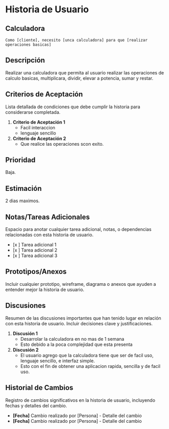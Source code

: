 # Historia de Usuario 

## Calculadora

`Como [cliente], necesito [unca calculadora] para que [realizar operaciones basicas]`

## Descripción

Realizar una calculadora que permita al usuario realizar las operaciones de calculo basicas, multiplicara, dividir, elevar a potencia, sumar y restar.

## Criterios de Aceptación

Lista detallada de condiciones que debe cumplir la historia para considerarse completada.

1. **Criterio de Aceptación 1**
   - Facil interaccion
   - lenguaje sencillo
2. **Criterio de Aceptación 2**
   - Que realice las operaciones scon exito.

## Prioridad

Baja.

## Estimación

2 dias maximos.

## Notas/Tareas Adicionales

Espacio para anotar cualquier tarea adicional, notas, o dependencias relacionadas con esta historia de usuario.

- [x ] Tarea adicional 1
- [x ] Tarea adicional 2
- [x ] Tarea adicional 3

## Prototipos/Anexos

Incluir cualquier prototipo, wireframe, diagrama o anexos que ayuden a entender mejor la historia de usuario.


## Discusiones

Resumen de las discusiones importantes que han tenido lugar en relación con esta historia de usuario. Incluir decisiones clave y justificaciones.

1. **Discusión 1**
   - Desarrolar la calculadora en no mas de 1 semana
   - Esto debido a la poca complejidad que esta presenta
2. **Discusión 2**
   - El usuario agrego que la calculadora tiene que ser de facil uso, lenguaje sencillo, e interfaz simple.
   - Esto con el fin de obtener una aplicacion rapida, sencilla y de facil uso.
   
## Historial de Cambios

Registro de cambios significativos en la historia de usuario, incluyendo fechas y detalles del cambio.

- **[Fecha]** Cambio realizado por [Persona] - Detalle del cambio
- **[Fecha]** Cambio realizado por [Persona] - Detalle del cambio